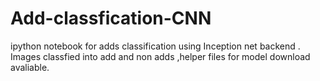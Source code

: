 # Add-classfication-CNN
ipython notebook for adds classification using Inception net backend . Images classfied into add and non adds ,helper files for model download avaliable.
